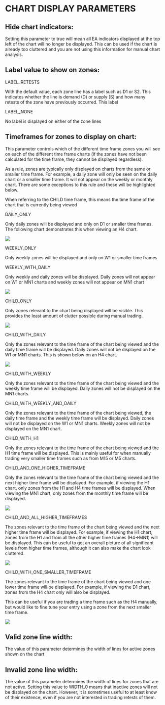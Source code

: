 # CHART DISPLAY PARAMETERS

## **Hide chart indicators:**

Setting this parameter to true will mean all EA indicators displayed at the top left of the chart will no longer be displayed. This can be used if the chart is already too cluttered and  you are not using this information for manual chart analysis.

## **Label value to show on zones:**

LABEL\_RETESTS

With the default value, each zone line has a label such as D1 or S2. This indicates whether the line is demand \(D\) or supply \(S\) and how many retests of the zone have previously occurred. This label

LABEL\_NONE

No label is displayed on either of the zone lines

## **Timeframes for zones to display on chart:**

This parameter controls which of the different time frame zones you will see on each of the different time frame charts \(if the zones have not been calculated for the time frame, they cannot be displayed regardless\).

As a rule, zones are typically only displayed on charts from the same or smaller time frame. For example, a daily zone will only be seen on the daily chart or a smaller time frame. It will not appear on the weekly or monthly chart. There are some exceptions to this rule and these will be highlighted below.

When referring to the CHILD time frame, this means the time frame of the chart that is currently being viewed

DAILY\_ONLY

Only daily zones will be displayed and only on D1 or smaller time frames. The following chart demonstrates this when viewing an H4 chart.

![](/assets/display1.png)

WEEKLY\_ONLY

Only weekly zones will be displayed and only on W1 or smaller time frames

WEEKLY\_WITH\_DAILY

Only weekly and daily zones will be displayed. Daily zones will not appear on W1 or MN1  charts and weekly zones will not appear on MN1 chart

![](/assets/display2.png)

CHILD\_ONLY

Only zones relevant to the chart being displayed will be visible. This provides the least amount of clutter possible during manual trading.

![](/assets/display3.png)

CHILD\_WITH\_DAILY

Only the zones relevant to the time frame of the chart being viewed and the daily time frame will be displayed. Daily zones will not be displayed on the W1 or MN1 charts. This is shown below on an H4 chart.

![](/assets/display4.png)

CHILD\_WITH\_WEEKLY

Only the zones relevant to the time frame of the chart being viewed and the weekly time frame will be displayed. Daily zones will not be displayed on the MN1 charts.

CHILD\_WITH\_WEEKLY\_AND\_DAILY

Only the zones relevant to the time frame of the chart being viewed, the daily time frame and the weekly time frame will be displayed. Daily zones will not be displayed on the W1 or MN1 charts. Weekly zones will not be displayed on the MN1 chart.

CHILD\_WITH\_H1

Only the zones relevant to the time frame of the chart being viewed and the H1 time frame will be displayed. This is mainly useful for when manually trading very smaller time frames such as from M15 or M5 charts.

CHILD\_AND\_ONE\_HIGHER\_TIMEFRAME

Only the zones relevant to the time frame of the chart being viewed and the next higher time frame will be displayed. For example, if viewing the H1 chart, only zones from the H1 and H4 time frames will be displayed. When viewing the MN1 chart, only zones from the monthly time frame will be displayed.

![](/assets/display5.png)

CHILD\_AND\_ALL\_HIGHER\_TIMEFRAMES

The zones relevant to the time frame of the chart being viewed and the next higher time frame will be displayed. For example, if viewing the H1 chart, zones from the H1 and from all the other higher time frames \(H4-&gt;MN1\) will be displayed.  This can be useful to get an overall picture of all significant levels from higher time frames, although it can also make the chart look cluttered.

![](/assets/display6.png)

CHILD\_WITH\_ONE\_SMALLER\_TIMEFRAME

The zones relevant to the time frame of the chart being viewed and one lower time frame will be displayed. For example, if viewing the D1 chart, zones from the H4 chart only will also be displayed.

This can be useful if you are trading a time frame such as the H4 manually, but would like to fine tune your entry using a zone from the next smaller time frame.

![](/assets/display7.png)

## **Valid zone line width:**

The value of this parameter determines the width of lines for active zones shown on the chart

## **Invalid zone line width:**

The value of this parameter determines the width of lines for zones that are not active. Setting this value to WIDTH\_0 means that inactive zones will not be displayed on the chart. However, it is sometimes useful to at least know of their existence, even if you are not interested in trading retests of them.


